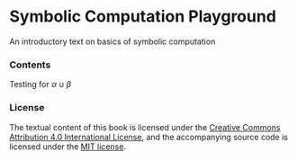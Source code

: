 # Symbolic Computation Playground 

An introductory text on basics of symbolic computation

### Contents

Testing for $\alpha \cup \beta$


### License
The textual content of this book is licensed under the [Creative Commons Attribution 4.0 International License](https://creativecommons.org/licenses/by/4.0/), and the accompanying source code is licensed under the [MIT license](http://opensource.org/licenses/mit-license.php).

